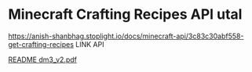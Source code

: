 # Minecraft Crafting Recipes API utal

https://anish-shanbhag.stoplight.io/docs/minecraft-api/3c83c30abf558-get-crafting-recipes LINK API

[README dm3_v2.pdf](https://github.com/user-attachments/files/21059355/README.dm3_v2.pdf)

